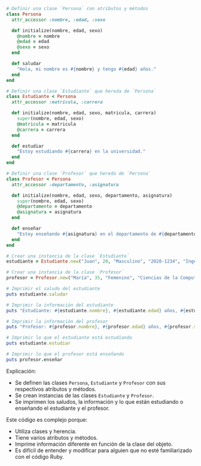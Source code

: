 ```ruby
# Definir una clase `Persona` con atributos y métodos
class Persona
  attr_accessor :nombre, :edad, :sexo

  def initialize(nombre, edad, sexo)
    @nombre = nombre
    @edad = edad
    @sexo = sexo
  end

  def saludar
    "Hola, mi nombre es #{nombre} y tengo #{edad} años."
  end
end

# Definir una clase `Estudiante` que hereda de `Persona`
class Estudiante < Persona
  attr_accessor :matricula, :carrera

  def initialize(nombre, edad, sexo, matricula, carrera)
    super(nombre, edad, sexo)
    @matricula = matricula
    @carrera = carrera
  end

  def estudiar
    "Estoy estudiando #{carrera} en la universidad."
  end
end

# Definir una clase `Profesor` que hereda de `Persona`
class Profesor < Persona
  attr_accessor :departamento, :asignatura

  def initialize(nombre, edad, sexo, departamento, asignatura)
    super(nombre, edad, sexo)
    @departamento = departamento
    @asignatura = asignatura
  end

  def enseñar
    "Estoy enseñando #{asignatura} en el departamento de #{departamento}."
  end
end

# Crear una instancia de la clase `Estudiante`
estudiante = Estudiante.new("Juan", 20, "Masculino", "2020-1234", "Ingeniería Informática")

# Crear una instancia de la clase `Profesor`
profesor = Profesor.new("María", 35, "Femenino", "Ciencias de la Computación", "Programación Orientada a Objetos")

# Imprimir el saludo del estudiante
puts estudiante.saludar

# Imprimir la información del estudiante
puts "Estudiante: #{estudiante.nombre}, #{estudiante.edad} años, #{estudiante.sexo}, matricula #{estudiante.matricula}, carrera #{estudiante.carrera}"

# Imprimir la información del profesor
puts "Profesor: #{profesor.nombre}, #{profesor.edad} años, #{profesor.sexo}, departamento #{profesor.departamento}, asignatura #{profesor.asignatura}"

# Imprimir lo que el estudiante está estudiando
puts estudiante.estudiar

# Imprimir lo que el profesor está enseñando
puts profesor.enseñar
```

Explicación:

* Se definen las clases `Persona`, `Estudiante` y `Profesor` con sus respectivos atributos y métodos.
* Se crean instancias de las clases `Estudiante` y `Profesor`.
* Se imprimen los saludos, la información y lo que están estudiando o enseñando el estudiante y el profesor.

Este código es complejo porque:

* Utiliza clases y herencia.
* Tiene varios atributos y métodos.
* Imprime información diferente en función de la clase del objeto.
* Es difícil de entender y modificar para alguien que no esté familiarizado con el código Ruby.